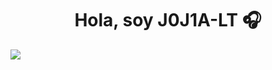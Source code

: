<div align="center">
<h1 align="center">Hola, soy J0J1A-LT</a> 🎧</h1>
</div>
<img src="https://i.postimg.cc/rDBGPhcz/J0J1-ALT.png">
